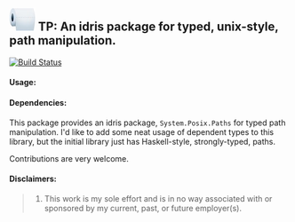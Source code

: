 ![](./misc/tp_logo.jpg) TP: An idris package for typed, unix-style, path manipulation. 
----

[![Build Status](https://travis-ci.org/superfunc/tp.svg?branch=master)](https://travis-ci.org/superfunc/tp)

#### Usage:


#### Dependencies:

This package provides an idris package, `System.Posix.Paths` for typed
path manipulation. I'd like to add some neat usage of dependent types to
this library, but the initial library just has Haskell-style,
strongly-typed, paths. 

Contributions are very welcome.

#### Disclaimers:

> 1) This work is my sole effort and is in no way associated with or sponsored by
my current, past, or future employer(s).
